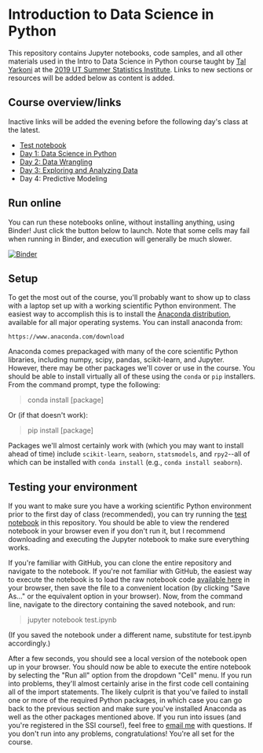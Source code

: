 # Introduction to Data Science in Python

This repository contains Jupyter notebooks, code samples, and all other materials used in the Intro to Data Science in Python course taught by [Tal Yarkoni](https://talyarkoni.org) at the [2019 UT Summer Statistics Institute](https://stat.utexas.edu/training/ssi). Links to new sections or resources will be added below as content is added.

## Course overview/links
Inactive links will be added the evening before the following day's class at the latest.

* [Test notebook](https://github.com/tyarkoni/SSI2019/blob/master/notebooks/test.ipynb)
* [Day 1: Data Science in Python](https://github.com/tyarkoni/SSI2019/blob/master/notebooks/Day-1_Data-science-in-Python.ipynb)
* [Day 2: Data Wrangling](https://github.com/tyarkoni/SSI2019/blob/master/notebooks/Day-2_Data-wrangling.ipynb)
* [Day 3: Exploring and Analyzing Data](https://github.com/tyarkoni/SSI2019/blob/master/notebooks/Day-3_Exploring-and-analyzing-data-in-Python.ipynb)
* Day 4: Predictive Modeling

## Run online
You can run these notebooks online, without installing anything, using Binder! Just click the button below to launch. Note that some cells may fail when running in Binder, and execution will generally be much slower.

[![Binder](https://mybinder.org/badge_logo.svg)](https://mybinder.org/v2/gh/tyarkoni/SSI2019/master)

## Setup
To get the most out of the course, you'll probably want to show up to class with a laptop set up with a working scientific Python environment. The easiest way to accomplish this is to install the [Anaconda distribution](https://www.anaconda.com/download), available for all major operating systems. You can install anaconda from:

    https://www.anaconda.com/download

Anaconda comes prepackaged with many of the core scientific Python libraries, including numpy, scipy, pandas, scikit-learn, and Jupyter. However, there may be other packages we'll cover or use in the course. You should be able to install virtually all of these using the `conda` or `pip` installers. From the command prompt, type the following:

> conda install [package]

Or (if that doesn't work):

> pip install [package]

Packages we'll almost certainly work with (which you may want to install ahead of time) include `scikit-learn`, `seaborn`, `statsmodels`, and `rpy2`--all of which can be installed with `conda install` (e.g., `conda install seaborn`).

## Testing your environment

If you want to make sure you have a working scientific Python environment prior to the first day of class (recommended), you can try running the [test notebook](https://github.com/tyarkoni/SSI2018/blob/master/notebooks/test.ipynb) in this repository. You should be able to view the rendered notebook in your browser even if you don't run it, but I recommend downloading and executing the Jupyter notebook to make sure everything works.

If you're familiar with GitHub, you can clone the entire repository and navigate to the notebook. If you're not familiar with GitHub, the easiest way to execute the notebook is to load the raw notebook code [available here](https://raw.githubusercontent.com/tyarkoni/SSI2019/master/notebooks/test.ipynb) in your browser, then save the file to a convenient location (by clicking "Save As..." or the equivalent option in your browser). Now, from the command line, navigate to the directory containing the saved notebook, and run:

> jupyter notebook test.ipynb

(If you saved the notebook under a different name, substitute for test.ipynb accordingly.)

After a few seconds, you should see a local version of the notebook open up in your browser. You should now be able to execute the entire notebook by selecting the "Run all" option from the dropdown "Cell" menu. If you run into problems, they'll almost certainly arise in the first code cell containing all of the import statements. The likely culprit is that you've failed to install one or more of the required Python packages, in which case you can go back to the previous section and make sure you've installed Anaconda as well as the other packages mentioned above. If you run into issues (and you're registered in the SSI course!), feel free to [email me](mailto:tyarkoni@gmail.com) with questions. If you don't run into any problems, congratulations! You're all set for the course.